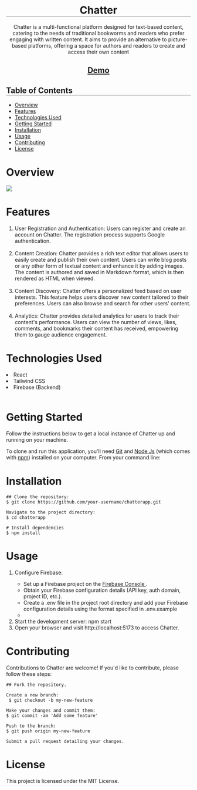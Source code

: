  <h1 align="center" style="border-bottom: 1px solid gray;">Chatter</h1>

<p align='center'>
Chatter is a multi-functional platform designed for text-based content, catering to the needs of traditional bookworms and readers who prefer engaging with written content. It aims to provide an alternative to picture-based platforms, offering a space for authors and readers to create and access their own content
</p>

<h2 align='center'>
<a href='https://chattermd.vercel.app/' > Demo</a>
</h2>

<h2 style="border-bottom: 1px solid gray;">Table of Contents</h2>
<ul>
    <li><a href="#Overview">Overview</a></li>
    <li><a href="#features">Features</a></li>
    <li><a href='#technologies'>Technologies Used</a></li>
    <li><a href ='#gettingStarted'>Getting Started</a></li>
    <li><a href="#installation">Installation</a></li>
    <li><a href="#usage">Usage</a></li>
    <li><a href="#contributing">Contributing</a></li>
    <li><a href="#license">License</a></li>
</ul>

<h1 id='overview'>Overview</h1>
<img src='./public/preview.png' /> <br/>

<h1 id='features'>Features</h1>
<ol>
    <li>
    User Registration and Authentication: Users can register and create an account on Chatter. The registration process supports Google authentication.
    </li> <br />
    <li>
    Content Creation: Chatter provides a rich text editor that allows users to easily create and publish their own content. Users can write blog posts or any other form of textual content and enhance it by adding images. The content is authored and saved in Markdown format, which is then rendered as HTML when viewed.
    </li> <br />
    <li>
    Content Discovery: Chatter offers a personalized feed based on user interests. This feature helps users discover new content tailored to their preferences. Users can also browse and search for other users' content.
    </li> <br/>
    <li>
    Analytics: Chatter provides detailed analytics for users to track their content's performance. Users can view the number of views, likes, comments, and bookmarks their content has received, empowering them to gauge audience engagement.
    </li>
</ol>

<h1 id='technologies'>Technologies Used</h1>
<li>React</li>
<li>Tailwind CSS</li> 
<li>Firebase (Backend)</li>  <br />





<h1 id='gettingStarted'>Getting Started</h1>

<p>
Follow the instructions below to get a local instance of Chatter up and running on your machine.
</p>

<p>
To clone and run this application, you'll need <a href='https://git-scm.com/'>Git</a> and <a href='https://nodejs.org/en/download/'>Node Js</a> (which comes with <a href='http://npmjs.com/'>npm</a>) installed on your computer. From your command line:
</p>

<h1 id='installation'>Installation</h1>

```
## Clone the repository:
$ git clone https://github.com/your-username/chatterapp.git

Navigate to the project directory:
$ cd chatterapp

# Install dependencies
$ npm install

```

<h1 id='usage'>Usage</h1>

<ol>
    <li>
        Configure Firebase:
    </li>
    <ul>
        <li>
          Set up a Firebase project on the <a href='https://console.firebase.google.com/'>Firebase Console </a>.
        </li>
        <li>
        Obtain your Firebase configuration details (API key, auth domain, project ID, etc.).
        </li>
        <li>
        Create a .env file in the project root directory and add your Firebase configuration details using the format specified in .env.example
        <li>
    </ul>
    <li>
         Start the development server: npm start
    </li>
    <li>
        Open your browser and visit http://localhost:5173 to access Chatter.
    </li>
</ol>


<h1 id='contributing'>Contributing</h1>

<p>
Contributions to Chatter are welcome! If you'd like to contribute, please follow these steps:
</p>

```
## Fork the repository.

Create a new branch:
 $ git checkout -b my-new-feature

Make your changes and commit them: 
$ git commit -am 'Add some feature'

Push to the branch:
$ git push origin my-new-feature

Submit a pull request detailing your changes.
```
<h1 id='license'>License</h1>

This project is licensed under the MIT License.